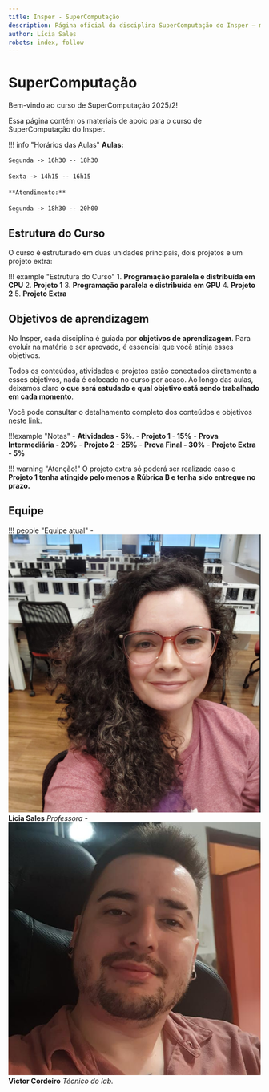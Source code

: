 ```yaml
---
title: Insper - SuperComputação 
description: Página oficial da disciplina SuperComputação do Insper – materiais, projetos, horários de aula e objetivos de aprendizagem.
author: Lícia Sales
robots: index, follow
---
```


# SuperComputação
Bem-vindo ao curso de SuperComputação 2025/2!

Essa página contém os materiais de apoio para o curso de SuperComputação do Insper.

!!! info "Horários das Aulas"
    **Aulas:**
    
    Segunda -> 16h30 -- 18h30
    
    Sexta -> 14h15 -- 16h15

    **Atendimento:**
    
    Segunda -> 18h30 -- 20h00

## Estrutura do Curso

O curso é estruturado em duas unidades principais, dois projetos e um projeto extra:

!!! example "Estrutura do Curso"
    1. **Programação paralela e distribuída em CPU**
    2. **Projeto 1**
    3. **Programação paralela e distribuída em GPU**
    4. **Projeto 2**
    5. **Projeto Extra**

## Objetivos de aprendizagem
No Insper, cada disciplina é guiada por **objetivos de aprendizagem**. Para evoluir na matéria e ser aprovado, é essencial que você atinja esses objetivos.

Todos os conteúdos, atividades e projetos estão conectados diretamente a esses objetivos, nada é colocado no curso por acaso. Ao longo das aulas, deixamos claro **o que será estudado e qual objetivo está sendo trabalhado em cada momento**.

Você pode consultar o detalhamento completo dos conteúdos e objetivos [neste link](sobre.md).


!!!example "Notas"
    - **Atividades - 5%**.
    - **Projeto 1 - 15%**
    - **Prova Intermediária - 20%**
    - **Projeto 2 - 25%**
    - **Prova Final - 30%**
    - **Projeto Extra - 5%**

!!! warning "Atenção!"
    O projeto extra só poderá ser realizado caso o **Projeto 1 tenha atingido pelo menos a Rúbrica B e tenha sido entregue no prazo.** 
    

## Equipe

!!! people "Equipe atual"
    - ![Lícia](equipe/licia.png) **Lícia Sales** *Professora*
    - ![Victor](equipe/victor.jpg) **Victor Cordeiro** *Técnico do lab.*
  
